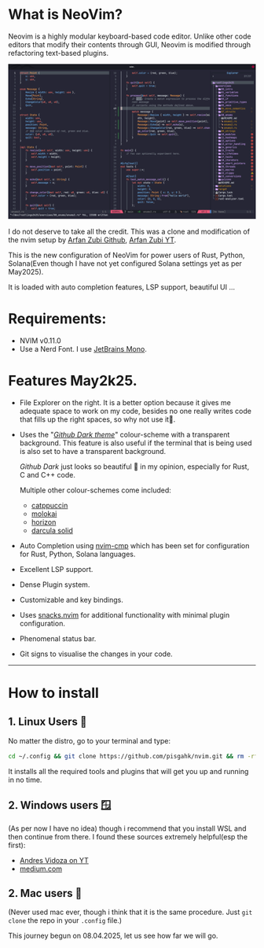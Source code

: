 # What is NeoVim?
Neovim is a highly modular keyboard-based code editor. Unlike other code editors that modify their contents through GUI, Neovim is modified through refactoring text-based plugins.

![Preview of my May2k25 setup solving rustlings qns](./illustrations/screenshot.png)

I do not deserve to take all the credit. This was a clone and modification of the nvim setup by [Arfan Zubi Github](https://github.com/3rfaan), [Arfan Zubi YT](https://youtube.com/@zubiarfan?si=03t-IIL6_Ows-gWB).

This is the new configuration of NeoVim for power users of Rust, Python, Solana(Even though I have not yet configured Solana settings yet as per May2025).

It is loaded with auto completion features, LSP support, beautiful UI ...


# Requirements:
- NVIM v0.11.0
- Use a Nerd Font. I use [JetBrains Mono](https://www.jetbrains.com/lp/mono/#).

#  Features May2k25.
- File Explorer on the right.
  It is a better option because it gives me adequate space to work on my code, besides no one really writes code that fills up the right spaces, so why not use it🤷.
- Uses the "*[Github Dark theme](https://github.com/projekt0n/github-nvim-theme)*" colour-scheme with a transparent background. This feature is also useful if the terminal that is being used is also set to have a transparent background.
  
  *Github Dark* just looks so beautiful 🤩 in my opinion, especially for Rust, C and C++ code.
  
  Multiple other colour-schemes come included:
  - [catppuccin](https://github.com/catppuccin/nvim)
  - [molokai](https://github.com/UtkarshVerma/molokai.nvim)
  - [horizon](https://github.com/akinsho/horizon.nvim)
  - [darcula solid](https://github.com/santos-gabriel-dario/darcula-solid.nvim)    
- Auto Completion using [nvim-cmp](https://github.com/hrsh7th/nvim-cmp) which has been set for configuration for Rust, Python, Solana languages.
- Excellent LSP support.
- Dense Plugin system.
- Customizable and key bindings.
- Uses [snacks.nvim](https://github.com/folke/snacks.nvim) for additional functionality with minimal plugin configuration.
- Phenomenal status bar.
- Git signs to visualise the changes in your code.
 
---

# How to install
## 1. Linux Users 🐧
No matter the distro, go to your terminal and type:
```bash
cd ~/.config && git clone https://github.com/pisgahk/nvim.git && rm -rf .git && cd nvim && nvim .
```
It installs all the required tools and plugins that will get you up and running in no time. 
## 2. Windows users 🪟
(As per now I have no idea) though i recommend that you install WSL and then continue from there.
I found these sources extremely helpful(esp the first):
- [Andres Vidoza on YT](https://www.youtube.com/watch?v=mfemGt0syqo&t=274s)
- [medium.com](https://medium.com/@liu-qilong/a-complete-guide-to-setup-wsl-windows-subsystem-for-linux-4547e88b6cdb)
## 2. Mac users 🍏
(Never used mac ever, though i think that it is the same procedure. Just `git clone` the repo in your `.config` file.)

This journey begun on 08.04.2025, let us see how far we will go.
